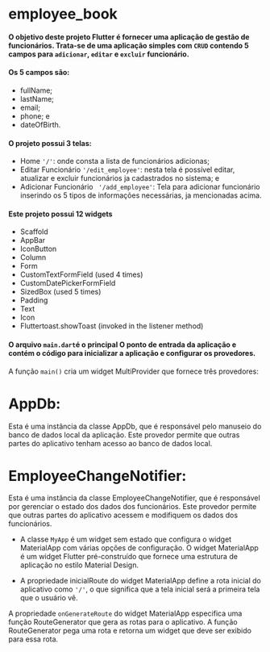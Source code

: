 # employee_book

#### O objetivo deste projeto Flutter é fornecer uma aplicação de gestão de funcionários. Trata-se de uma aplicação simples com ```CRUD``` contendo 5 campos para ```adicionar```, ```editar``` e ```excluir``` funcionário.

#### Os 5 campos são:
- fullName;
- lastName;
- email;
- phone; e
- dateOfBirth.

#### O projeto possui 3 telas:
- Home ``` '/' ```: onde consta a lista de funcionários adicionas;
- Editar Funcionário ``` '/edit_employee' ```: nesta tela é possível editar, atualizar e excluir funcionários ja cadastrados no sistema; e
- Adicionar Funcionário  ``` '/add_employee'```: Tela para adicionar funcionário inserindo os 5 tipos de informações necessárias, ja mencionadas acima.

#### Este projeto possui 12 widgets 

- Scaffold
- AppBar
- IconButton
- Column
- Form
- CustomTextFormField (used 4 times)
- CustomDatePickerFormField
- SizedBox (used 5 times)
- Padding
- Text
- Icon
- Fluttertoast.showToast (invoked in the listener method)

#### O arquivo ```main.dart```é o principal O ponto de entrada da aplicação e contém o código para inicializar a aplicação e configurar os provedores.

A função ```main()``` cria um widget MultiProvider que fornece três provedores:

# AppDb: 
Esta é uma instância da classe AppDb, que é responsável pelo manuseio do banco de dados local da aplicação. Este provedor permite que outras partes do aplicativo tenham acesso ao banco de dados local.

# EmployeeChangeNotifier: 
Esta é uma instância da classe EmployeeChangeNotifier, que é responsável por gerenciar o estado dos dados dos funcionários. Este provedor permite que outras partes do aplicativo acessem e modifiquem os dados dos funcionários.


- A classe ```MyApp``` é um widget sem estado que configura o widget MaterialApp com várias opções de configuração. O widget MaterialApp é um widget Flutter pré-construído que fornece uma estrutura de aplicação no estilo Material Design.

- A propriedade inicialRoute do widget MaterialApp define a rota inicial do aplicativo como ```'/'```, o que significa que a tela inicial será a primeira tela que o usuário vê.

A propriedade ```onGenerateRoute``` do widget MaterialApp especifica uma função RouteGenerator que gera as rotas para o aplicativo. A função RouteGenerator pega uma rota e retorna um widget que deve ser exibido para essa rota.
